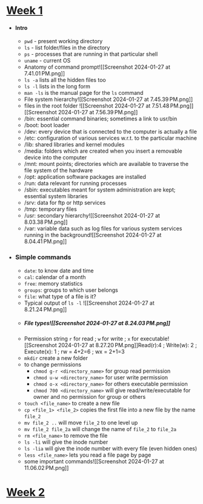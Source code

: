 
# <u>Week 1</u>
- #### Intro
	- `pwd` - present working directory
	- `ls` - list folder/files in the directory
	- `ps` - processes that are running in that particular shell
	- `uname` - current OS
	- Anatomy of command prompt![[Screenshot 2024-01-27 at 7.41.01 PM.png]]
	- `ls -a` lists all the hidden files too
	- `ls -l` lists in the long form
	- `man -ls` is the manual page for the `ls` command
	- File system hierarchy![[Screenshot 2024-01-27 at 7.45.39 PM.png]]
	- files in the root folder ![[Screenshot 2024-01-27 at 7.51.48 PM.png]] [[Screenshot 2024-01-27 at 7.56.39 PM.png]]
	- /bin: essential command binaries; sometimes a link to usr/bin
	- /boot: boot loader
	- /dev: every device that is connected to the computer is actually a file
	- /etc: configuration of various services w.r.t. to the particular machine
	- /lib: shared libraries and kernel modules
	- /media: folders which are created when you insert a removable device into the computer
	- /mnt: mount points; directories which are available to traverse the file system of the hardware
	- /opt: application software packages are installed
	- /run: data relevant for running processes
	- /sbin: executables meant for system administration are kept; essential system libraries
	- /srv: data for ftp or http services
	- /tmp: temporary files
	- /usr: secondary hierarchy![[Screenshot 2024-01-27 at 8.03.38 PM.png]]
	- /var: variable data such as log files for various system services running in the background![[Screenshot 2024-01-27 at 8.04.41 PM.png]]

- ### Simple commands
	- `date`: to know date and time
	- `cal`: calendar of a month
	- `free`: memory statistics
	- `groups`: groups to which user belongs
	- `file`: what type of a file is it?
	- Typical output of `ls -l` ![[Screenshot 2024-01-27 at 8.21.24 PM.png]]
	- ##### File types![[Screenshot 2024-01-27 at 8.24.03 PM.png]]
	- Permission string `r` for read ; `w` for write ; `x` for executable![[Screenshot 2024-01-27 at 8.27.20 PM.png]]Read(r):4 ; Write(w): 2 ; Execute(x): 1     ;   rw = 4+2=6   ;  wx = 2+1=3
	- `mkdir` create a new folder 
	- to change permissions
		- `chmod g-r <directory_name>` for group read permission
		- `chmod u-w <directory_name>` for user write permission
		- `chmod o-x <directory_name>` for others executable permission
		- `chmod 700 <directory_name>` will give read/write/executable for owner and no permission for group or others
	- `touch <file_name>` to create a new file
	- `cp <file_1> <file_2>` copies the first file into a new file by the name `file_2`
	- `mv file_2 ..` will move `file_2` to one level up
	- `mv file_2 file_2a` will change the name of `file_2` to `file_2a`
	- `rm <file_name>` to remove the file
	- `ls -li` will give the inode number
	- `ls -lia` will give the inode number with every file (even hidden ones)
	- `less <file_name>` lets you read a file page by page
	- some important commands![[Screenshot 2024-01-27 at 11.06.02 PM.png]]

# <u>Week 2</u>